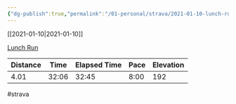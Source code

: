 ```yaml
---
{"dg-publish":true,"permalink":"/01-personal/strava/2021-01-10-lunch-run/"}
---
```



[[2021-01-10\|2021-01-10]]

[Lunch Run](https://www.strava.com/activities/4600651294)

| Distance | Time  | Elapsed Time | Pace | Elevation |
| -------- | ----- | ------------ | ---- | --------- |
| 4.01     | 32:06 | 32:45        | 8:00 | 192       |




#strava
